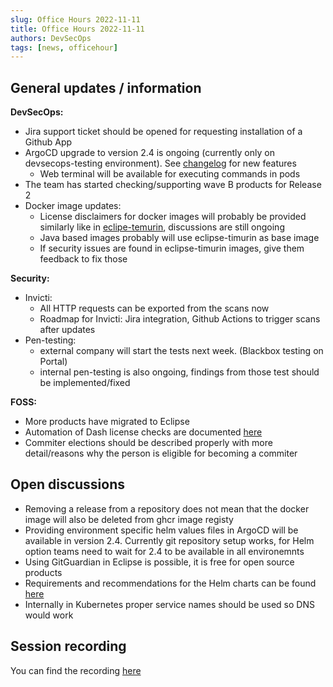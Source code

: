 ```yaml
---
slug: Office Hours 2022-11-11
title: Office Hours 2022-11-11
authors: DevSecOps
tags: [news, officehour]
---
```


## General updates / information

__DevSecOps:__

- Jira support ticket should be opened for requesting installation of a Github App
- ArgoCD upgrade to version 2.4 is ongoing (currently only on devsecops-testing environment). See [changelog](https://argo-cd.readthedocs.io/en/stable/roadmap/#v24) for new features
  - Web terminal will be available for executing commands in pods
- The team has started checking/supporting wave B products for Release 2
- Docker image updates:
  - License disclaimers for docker images will probably be provided similarly like in [eclipe-temurin](https://hub.docker.com/_/eclipse-temurin/), discussions are still ongoing
  - Java based images probably will use eclipse-timurin as base image
  - If security issues are found in eclipse-timurin images, give them feedback to fix those

__Security:__

- Invicti:
  - All HTTP requests can be exported from the scans now
  - Roadmap for Invicti: Jira integration, Github Actions to trigger scans after updates
- Pen-testing:
  - external company will start the tests next week. (Blackbox testing on Portal)
  - internal pen-testing is also ongoing, findings from those test should be implemented/fixed

__FOSS:__

- More products have migrated to Eclipse
- Automation of Dash license checks are documented [here](https://github.com/eclipse/dash-licenses#usage)
- Commiter elections should be described properly with more detail/reasons why the person is eligible for becoming a commiter

## Open discussions

- Removing a release from a repository does not mean that the docker image will also be deleted from ghcr image registy
- Providing environment specific helm values files in ArgoCD will be available in version 2.4. Currently git repository setup works, for Helm option teams need to wait for 2.4 to be available in all environemnts
- Using GitGuardian in Eclipse is possible, it is free for open source products
- Requirements and recommendations for the Helm charts can be found [here](https://catenax-ng.github.io/docs/trg/trg-5/trg-5-1#description)
- Internally in Kubernetes proper service names should be used so DNS would work

## Session recording

You can find the recording [here](https://bcgcatenax.sharepoint.com/sites/CommunitiesofPractises/_layouts/15/stream.aspx?id=%2Fsites%2FCommunitiesofPractises%2FShared+Documents%2FCX-CoP+DevSecOps%2FOffice_Hours_Regular_Recordings%2F20221111_DevSecOps+Business+Hours-Recording.mp4&referrer=Teams.TEAMS-WEB&referrerScenario=teamsSdk-openFilePreview&referrer=Teams.TEAMS-ELECTRON&referrerScenario=p2p_ns-bim&web=1)
